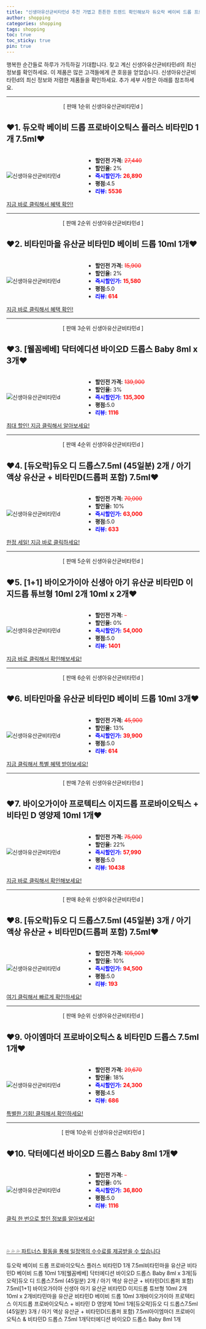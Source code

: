 ```yaml
---
title: "신생아유산균비타민d 추천 가볍고 튼튼한 트렌드 확인해보자 듀오락 베이비 드롭 프로바이오틱스 플러스"
author: shopping
categories: shopping
tags: shopping
toc: true
toc_sticky: true
pin: true
---
```

행복한 순간들로 하루가 가득하길 기대합니다. 찾고 계신 신생아유산균비타민d의 최신 정보를 확인하세요. 이 제품은 많은 고객들에게 큰 호응을 얻었습니다. 신생아유산균비타민d의 최신 정보와 저렴한 제품들을 확인하세요. 추가 세부 사항은 아래를 참조하세요.

---
<p class="toplist" style="margin: 0 auto; display: block; width: fit-content;">[ 판매 1순위 신생아유산균비타민d ]</p>

<h2><strong>❤️1. 듀오락 베이비 드롭 프로바이오틱스 플러스 비타민D 1개 7.5ml❤️</strong></h2>

<div style="display: flex; align-items: center;">
    <div style="flex: 0.4;">
        <img src="https://thumbnail7.coupangcdn.com/thumbnails/remote/230x230ex/image/retail/images/945673937009128-f5bd449c-1614-4950-9fe2-d26bf185a306.JPG" alt="신생아유산균비타민d" style="max-width: 100%;">
    </div>
    <div style="flex: 0.6; margin-left: 10px;">
        <ul>
            <li><strong>할인전 가격:</strong> <del style="color: red;">27,440</del></li>
            <li><strong>할인율:</strong> 2%</li>
            <li><span style='color:blue'><strong>즉시할인가:</strong></span> <span style='color:red'><strong>26,890</strong></span></li>
            <li><strong>평점:</strong>4.5</li>
            <li><span style='color:blue'><strong>리뷰:</strong></span> <span style='color:red'><strong>5536</strong></span></li>
        </ul>
    </div>
</div>
<div class="center">
    <a href="https://selin100587001.github.io?lptag=AF9450613&subid=githubio&pageKey=5931740685&traceid=V0-153&itemId=10542055291&vendorItemId=77823553795" class="myButton">
        지금 바로 클릭해서 혜택 확인!
    </a>
</div>


---
<p class="toplist" style="margin: 0 auto; display: block; width: fit-content;">[ 판매 2순위 신생아유산균비타민d ]</p>

<h2><strong>❤️2. 비타민마을 유산균 비타민D 베이비 드롭 10ml 1개❤️</strong></h2>

<div style="display: flex; align-items: center;">
    <div style="flex: 0.4;">
        <img src="https://thumbnail10.coupangcdn.com/thumbnails/remote/230x230ex/image/retail/images/4141648867724653-630c4337-b1c8-44d4-92c0-93d567f9193d.jpg" alt="신생아유산균비타민d" style="max-width: 100%;">
    </div>
    <div style="flex: 0.6; margin-left: 10px;">
        <ul>
            <li><strong>할인전 가격:</strong> <del style="color: red;">15,900</del></li>
            <li><strong>할인율:</strong> 2%</li>
            <li><span style='color:blue'><strong>즉시할인가:</strong></span> <span style='color:red'><strong>15,580</strong></span></li>
            <li><strong>평점:</strong>5.0</li>
            <li><span style='color:blue'><strong>리뷰:</strong></span> <span style='color:red'><strong>614</strong></span></li>
        </ul>
    </div>
</div>
<div class="center">
    <a href="https://selin100587001.github.io?lptag=AF9450613&subid=githubio&pageKey=7345365146&traceid=V0-153&itemId=18923401146&vendorItemId=86319149971" class="myButton">
        지금 바로 클릭해서 혜택 확인!
    </a>
</div>


---
<p class="toplist" style="margin: 0 auto; display: block; width: fit-content;">[ 판매 3순위 신생아유산균비타민d ]</p>

<h2><strong>❤️3. [웰꼼베베] 닥터에디션 바이오D 드롭스 Baby 8ml x 3개❤️</strong></h2>

<div style="display: flex; align-items: center;">
    <div style="flex: 0.4;">
        <img src="https://thumbnail6.coupangcdn.com/thumbnails/remote/230x230ex/image/vendor_inventory/7ac5/c92c427cbe42ab6994a4e5de039d1f6c2f21feea7c89d1875f29f8261d72.jpg" alt="신생아유산균비타민d" style="max-width: 100%;">
    </div>
    <div style="flex: 0.6; margin-left: 10px;">
        <ul>
            <li><strong>할인전 가격:</strong> <del style="color: red;">139,900</del></li>
            <li><strong>할인율:</strong> 3%</li>
            <li><span style='color:blue'><strong>즉시할인가:</strong></span> <span style='color:red'><strong>135,300</strong></span></li>
            <li><strong>평점:</strong>5.0</li>
            <li><span style='color:blue'><strong>리뷰:</strong></span> <span style='color:red'><strong>1116</strong></span></li>
        </ul>
    </div>
</div>
<div class="center">
    <a href="https://selin100587001.github.io?lptag=AF9450613&subid=githubio&pageKey=6070133449&traceid=V0-153&itemId=21301226565&vendorItemId=88360919898" class="myButton">
        최대 할인! 지금 클릭해서 알아보세요!
    </a>
</div>


---
<p class="toplist" style="margin: 0 auto; display: block; width: fit-content;">[ 판매 4순위 신생아유산균비타민d ]</p>

<h2><strong>❤️4. [듀오락]듀오 디 드롭스7.5ml (45일분) 2개 / 아기 액상 유산균 + 비타민D(드롭퍼 포함) 7.5ml❤️</strong></h2>

<div style="display: flex; align-items: center;">
    <div style="flex: 0.4;">
        <img src="https://thumbnail7.coupangcdn.com/thumbnails/remote/230x230ex/image/vendor_inventory/035a/5c0bd417c395602e33677233c7e6e0ee9bcc27240ca89ad92bd5a7e116f2.jpg" alt="신생아유산균비타민d" style="max-width: 100%;">
    </div>
    <div style="flex: 0.6; margin-left: 10px;">
        <ul>
            <li><strong>할인전 가격:</strong> <del style="color: red;">70,000</del></li>
            <li><strong>할인율:</strong> 10%</li>
            <li><span style='color:blue'><strong>즉시할인가:</strong></span> <span style='color:red'><strong>63,000</strong></span></li>
            <li><strong>평점:</strong>5.0</li>
            <li><span style='color:blue'><strong>리뷰:</strong></span> <span style='color:red'><strong>633</strong></span></li>
        </ul>
    </div>
</div>
<div class="center">
    <a href="https://selin100587001.github.io?lptag=AF9450613&subid=githubio&pageKey=7951914489&traceid=V0-153&itemId=22698431261&vendorItemId=77557005426" class="myButton">
        한정 세일! 지금 바로 클릭하세요!
    </a>
</div>


---
<p class="toplist" style="margin: 0 auto; display: block; width: fit-content;">[ 판매 5순위 신생아유산균비타민d ]</p>

<h2><strong>❤️5. [1+1] 바이오가이아 신생아 아기 유산균 비타민D 이지드롭 튜브형 10ml 2개 10ml x 2개❤️</strong></h2>

<div style="display: flex; align-items: center;">
    <div style="flex: 0.4;">
        <img src="https://thumbnail7.coupangcdn.com/thumbnails/remote/230x230ex/image/vendor_inventory/e26f/f946a2cd18a54f684749ec57085e0536946142def85f7190634f0a2b059d.jpg" alt="신생아유산균비타민d" style="max-width: 100%;">
    </div>
    <div style="flex: 0.6; margin-left: 10px;">
        <ul>
            <li><strong>할인전 가격:</strong> <del style="color: red;">-</del></li>
            <li><strong>할인율:</strong> 0%</li>
            <li><span style='color:blue'><strong>즉시할인가:</strong></span> <span style='color:red'><strong>54,000</strong></span></li>
            <li><strong>평점:</strong>5.0</li>
            <li><span style='color:blue'><strong>리뷰:</strong></span> <span style='color:red'><strong>1401</strong></span></li>
        </ul>
    </div>
</div>
<div class="center">
    <a href="https://selin100587001.github.io?lptag=AF9450613&subid=githubio&pageKey=7268615842&traceid=V0-153&itemId=23256009866&vendorItemId=90288398115" class="myButton">
        지금 바로 클릭해서 확인해보세요!
    </a>
</div>


---
<p class="toplist" style="margin: 0 auto; display: block; width: fit-content;">[ 판매 6순위 신생아유산균비타민d ]</p>

<h2><strong>❤️6. 비타민마을 유산균 비타민D 베이비 드롭 10ml 3개❤️</strong></h2>

<div style="display: flex; align-items: center;">
    <div style="flex: 0.4;">
        <img src="https://thumbnail6.coupangcdn.com/thumbnails/remote/230x230ex/image/retail/images/640446076607805-9aca5be6-8e24-4262-bcf0-e71ab64ebc67.jpg" alt="신생아유산균비타민d" style="max-width: 100%;">
    </div>
    <div style="flex: 0.6; margin-left: 10px;">
        <ul>
            <li><strong>할인전 가격:</strong> <del style="color: red;">45,900</del></li>
            <li><strong>할인율:</strong> 13%</li>
            <li><span style='color:blue'><strong>즉시할인가:</strong></span> <span style='color:red'><strong>39,900</strong></span></li>
            <li><strong>평점:</strong>5.0</li>
            <li><span style='color:blue'><strong>리뷰:</strong></span> <span style='color:red'><strong>614</strong></span></li>
        </ul>
    </div>
</div>
<div class="center">
    <a href="https://selin100587001.github.io?lptag=AF9450613&subid=githubio&pageKey=7345365146&traceid=V0-153&itemId=19979546545&vendorItemId=87077850300" class="myButton">
        지금 클릭해서 특별 혜택 받아보세요!
    </a>
</div>


---
<p class="toplist" style="margin: 0 auto; display: block; width: fit-content;">[ 판매 7순위 신생아유산균비타민d ]</p>

<h2><strong>❤️7. 바이오가이아 프로텍티스 이지드롭 프로바이오틱스 + 비타민 D 영양제 10ml 1개❤️</strong></h2>

<div style="display: flex; align-items: center;">
    <div style="flex: 0.4;">
        <img src="https://thumbnail10.coupangcdn.com/thumbnails/remote/230x230ex/image/retail/images/531795049207815-1649ac2a-8db9-46bb-9553-96bb4a8c53da.jpg" alt="신생아유산균비타민d" style="max-width: 100%;">
    </div>
    <div style="flex: 0.6; margin-left: 10px;">
        <ul>
            <li><strong>할인전 가격:</strong> <del style="color: red;">75,000</del></li>
            <li><strong>할인율:</strong> 22%</li>
            <li><span style='color:blue'><strong>즉시할인가:</strong></span> <span style='color:red'><strong>57,990</strong></span></li>
            <li><strong>평점:</strong>5.0</li>
            <li><span style='color:blue'><strong>리뷰:</strong></span> <span style='color:red'><strong>10438</strong></span></li>
        </ul>
    </div>
</div>
<div class="center">
    <a href="https://selin100587001.github.io?lptag=AF9450613&subid=githubio&pageKey=6758879578&traceid=V0-153&itemId=15833332311&vendorItemId=83044891579" class="myButton">
        지금 바로 클릭해서 확인해보세요!
    </a>
</div>


---
<p class="toplist" style="margin: 0 auto; display: block; width: fit-content;">[ 판매 8순위 신생아유산균비타민d ]</p>

<h2><strong>❤️8. [듀오락]듀오 디 드롭스7.5ml (45일분) 3개 / 아기 액상 유산균 + 비타민D(드롭퍼 포함) 7.5ml❤️</strong></h2>

<div style="display: flex; align-items: center;">
    <div style="flex: 0.4;">
        <img src="https://thumbnail7.coupangcdn.com/thumbnails/remote/230x230ex/image/vendor_inventory/0327/7001f9eaa890a50d2942ecaea040a20b1fc76ea07faaf6c266adbf8d732f.jpg" alt="신생아유산균비타민d" style="max-width: 100%;">
    </div>
    <div style="flex: 0.6; margin-left: 10px;">
        <ul>
            <li><strong>할인전 가격:</strong> <del style="color: red;">105,000</del></li>
            <li><strong>할인율:</strong> 10%</li>
            <li><span style='color:blue'><strong>즉시할인가:</strong></span> <span style='color:red'><strong>94,500</strong></span></li>
            <li><strong>평점:</strong>5.0</li>
            <li><span style='color:blue'><strong>리뷰:</strong></span> <span style='color:red'><strong>193</strong></span></li>
        </ul>
    </div>
</div>
<div class="center">
    <a href="https://selin100587001.github.io?lptag=AF9450613&subid=githubio&pageKey=8164281304&traceid=V0-153&itemId=20514622558&vendorItemId=82639017186" class="myButton">
        여기 클릭해서 빠르게 확인하세요!
    </a>
</div>


---
<p class="toplist" style="margin: 0 auto; display: block; width: fit-content;">[ 판매 9순위 신생아유산균비타민d ]</p>

<h2><strong>❤️9. 아이엠마더 프로바이오틱스 & 비타민D 드롭스 7.5ml 1개❤️</strong></h2>

<div style="display: flex; align-items: center;">
    <div style="flex: 0.4;">
        <img src="https://thumbnail10.coupangcdn.com/thumbnails/remote/230x230ex/image/retail/images/5918023539256472-1306a510-3383-4fd6-8f1e-a583a83d7af2.jpg" alt="신생아유산균비타민d" style="max-width: 100%;">
    </div>
    <div style="flex: 0.6; margin-left: 10px;">
        <ul>
            <li><strong>할인전 가격:</strong> <del style="color: red;">29,670</del></li>
            <li><strong>할인율:</strong> 18%</li>
            <li><span style='color:blue'><strong>즉시할인가:</strong></span> <span style='color:red'><strong>24,300</strong></span></li>
            <li><strong>평점:</strong>4.5</li>
            <li><span style='color:blue'><strong>리뷰:</strong></span> <span style='color:red'><strong>686</strong></span></li>
        </ul>
    </div>
</div>
<div class="center">
    <a href="https://selin100587001.github.io?lptag=AF9450613&subid=githubio&pageKey=7485729582&traceid=V0-153&itemId=19564386909&vendorItemId=81442802416" class="myButton">
        특별한 기회! 클릭해서 확인하세요!
    </a>
</div>


---
<p class="toplist" style="margin: 0 auto; display: block; width: fit-content;">[ 판매 10순위 신생아유산균비타민d ]</p>

<h2><strong>❤️10. 닥터에디션 바이오D 드롭스 Baby 8ml 1개❤️</strong></h2>

<div style="display: flex; align-items: center;">
    <div style="flex: 0.4;">
        <img src="https://thumbnail8.coupangcdn.com/thumbnails/remote/230x230ex/image/vendor_inventory/90bd/e99e95c030c614e71fd0a05fb62af07433bbc846a4d642b3d81b0a3d60e5.jpg" alt="신생아유산균비타민d" style="max-width: 100%;">
    </div>
    <div style="flex: 0.6; margin-left: 10px;">
        <ul>
            <li><strong>할인전 가격:</strong> <del style="color: red;">-</del></li>
            <li><strong>할인율:</strong> 0%</li>
            <li><span style='color:blue'><strong>즉시할인가:</strong></span> <span style='color:red'><strong>36,800</strong></span></li>
            <li><strong>평점:</strong>5.0</li>
            <li><span style='color:blue'><strong>리뷰:</strong></span> <span style='color:red'><strong>1116</strong></span></li>
        </ul>
    </div>
</div>
<div class="center">
    <a href="https://selin100587001.github.io?lptag=AF9450613&subid=githubio&pageKey=6070133449&traceid=V0-153&itemId=11202847846&vendorItemId=89825715027" class="myButton">
        클릭 한 번으로 할인 정보를 알아보세요!
    </a>
</div>

<br><br><br>[💦 💦 💦 파트너스 활동을 통해 일정액의 수수료를 제공받을 수 있습니다](https://link.coupang.com/a/bcpT2c)<br><br>듀오락 베이비 드롭 프로바이오틱스 플러스 비타민D 1개 7.5ml비타민마을 유산균 비타민D 베이비 드롭 10ml 1개[웰꼼베베] 닥터에디션 바이오D 드롭스 Baby 8ml x 3개[듀오락]듀오 디 드롭스7.5ml (45일분) 2개 / 아기 액상 유산균 + 비타민D(드롭퍼 포함) 7.5ml[1+1] 바이오가이아 신생아 아기 유산균 비타민D 이지드롭 튜브형 10ml 2개 10ml x 2개비타민마을 유산균 비타민D 베이비 드롭 10ml 3개바이오가이아 프로텍티스 이지드롭 프로바이오틱스 + 비타민 D 영양제 10ml 1개[듀오락]듀오 디 드롭스7.5ml (45일분) 3개 / 아기 액상 유산균 + 비타민D(드롭퍼 포함) 7.5ml아이엠마더 프로바이오틱스 & 비타민D 드롭스 7.5ml 1개닥터에디션 바이오D 드롭스 Baby 8ml 1개